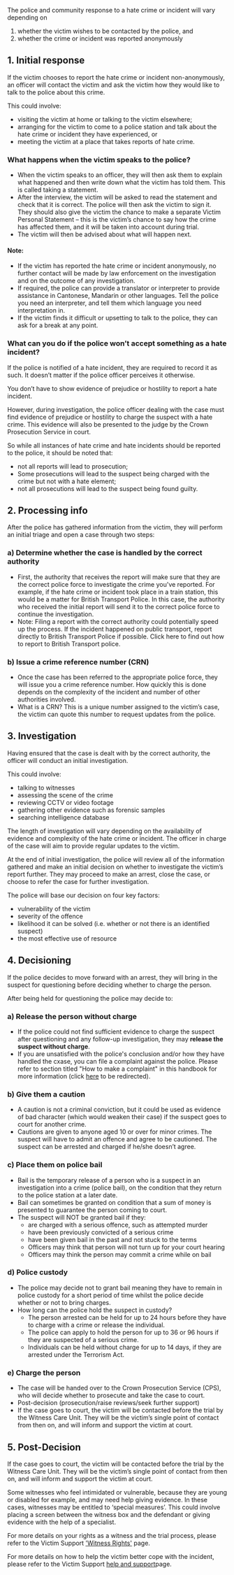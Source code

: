 The police and community response to a hate crime or incident will vary depending on
1. whether the victim wishes to be contacted by the police, and
2. whether the crime or incident was reported anonymously

## 1. Initial response

If the victim chooses to report the hate crime or incident non-anonymously, an officer will contact the victim and ask the victim how they would like to talk to the police about this crime.

This could involve:
- visiting the victim at home or talking to the victim elsewhere;
- arranging for the victim to come to a police station and talk about the hate crime or incident they have experienced, or
- meeting the victim at a place that takes reports of hate crime.

### What happens when the victim speaks to the police?
- When the victim speaks to an officer, they will then ask them to explain what happened and then write down what the victim has told them. This is called taking a statement.
- After the interview, the victim will be asked to read the statement and check that it is correct. The police will then ask the victim to sign it. They should also give the victim the chance to make a separate Victim Personal Statement – this is the victim’s chance to say how the crime has affected them, and it will be taken into account during trial.
- The victim will then be advised about what will happen next.

#### Note:
- If the victim has reported the hate crime or incident anonymously, no further contact will be made by law enforcement on the investigation and on the outcome of any investigation.
- If required, the police can provide a translator or interpreter to provide assistance in Cantonese, Mandarin or other languages. Tell the police you need an interpreter, and tell them which language you need interpretation in.
- If the victim finds it difficult or upsetting to talk to the police, they can ask for a break at any point.

### What can you do if the police won’t accept something as a hate incident?

If the police is notified of a hate incident, they are required to record it as such. It doesn’t matter if the police officer perceives it otherwise.

You don’t have to show evidence of prejudice or hostility to report a hate incident.

However, during investigation, the police officer dealing with the case must find evidence of prejudice or hostility to charge the suspect with a hate crime. This evidence will also be presented to the judge by the Crown Prosecution Service in court.

So while all instances of hate crime and hate incidents should be reported to the police, it should be noted that:
- not all reports will lead to prosecution;
- Some prosecutions will lead to the suspect being charged with the crime but not with a hate element;
- not all prosecutions will lead to the suspect being found guilty.

## 2. Processing info

After the police has gathered information from the victim, they will perform an initial triage and open a case through two steps:

### a) Determine whether the case is handled by the correct authority
  - First, the authority that receives the report will make sure that they are the correct police force to investigate the crime you've reported. For example, if the hate crime or incident took place in a train station, this would be a matter for British Transport Police. In this case, the authority who received the initial report will send it to the correct police force to continue the investigation.
  - Note: Filing a report with the correct authority could potentially speed up the process. If the incident happened on public transport, report directly to British Transport Police if possible. Click here to find out how to report to British Transport police.

### b) Issue a crime reference number (CRN)
  - Once the case has been referred to the appropriate police force, they will issue you a crime reference number. How quickly this is done depends on the complexity of the incident and number of other authorities involved.
  - What is a CRN? This is a unique number assigned to the victim’s case, the victim can quote this number to request updates from the police.

## 3. Investigation

Having ensured that the case is dealt with by the correct authority, the officer will conduct an initial investigation.

This could involve:
- talking to witnesses
- assessing the scene of the crime
- reviewing CCTV or video footage
- gathering other evidence such as forensic samples
- searching intelligence database

The length of investigation will vary depending on the availability of evidence and complexity of the hate crime or incident. The officer in charge of the case will aim to provide regular updates to the victim.

At the end of initial investigation, the police will review all of the information gathered and make an initial decision on whether to investigate the victim’s report further. They may proceed to make an arrest, close the case, or choose to refer the case for further investigation.

The police will base our decision on four key factors:
- vulnerability of the victim
- severity of the offence
- likelihood it can be solved (i.e. whether or not there is an identified suspect)
- the most effective use of resource

## 4. Decisioning

If the police decides to move forward with an arrest, they will bring in the suspect for questioning before  deciding whether to charge the person.

After being held for questioning the police may decide to:
### a) Release the person without charge

- If the police could not find sufficient evidence to charge the suspect after questioning and any follow-up investigation, they may **release the suspect without charge**.
- If you are unsatisfied with the police's conclusion and/or how they have handled the cxase, you can file a complaint against the police. Please refer to section titled "How to make a complaint" in this handbook for more information (click [here](/rights-after-reporting) to be redirected).

### b) Give them a caution
  - A caution is not a criminal conviction, but it could be used as evidence of bad character (which would weaken their case) if the suspect goes to court for another crime.
  - Cautions are given to anyone aged 10 or over for minor crimes. The suspect will have to admit an offence and agree to be cautioned. The suspect  can be arrested and charged if he/she doesn’t agree.

### c) Place them on police bail ​​​
  - Bail is the temporary release of a person who is a suspect in an investigation into a crime (police bail), on the condition that they return to the police station at a later date.
  - Bail can sometimes be granted on condition that a sum of money is presented to guarantee the person coming to court.​
  - ​The suspect will NOT be granted bail if they:
    - are charged with a serious offence, such as attempted murder
    - have been previously convicted of a serious crime
    - have been given bail in the past and not stuck to the terms
    - Officers may think that person will not turn up for your court hearing
    - Officers may think the person may commit a crime while on bail

### d) Police custody

  - The police may decide not to grant bail meaning they have to remain in police custody for a short period of time whilst the police decide whether or not to bring charges.
  - How long can the police hold the suspect in custody?
    - The person arrested can be held for up to 24 hours before they have to charge with a crime or release the individual.
    - The police can apply to hold the person for up to 36 or 96 hours if they are suspected of a serious crime.
    - Individuals can be held without charge for up to 14 days, if they are arrested under the Terrorism Act.

### e) Charge the person

- The case will be handed over to the Crown Prosecution Service (CPS), who will decide whether to prosecute and take the case to court.
- Post-decision (prosecution/raise reviews/seek further support)
- If the case goes to court, the victim will be contacted before the trial by the Witness Care Unit. They will be the victim’s single point of contact from then on, and will inform and support the victim at court.

## 5. Post-Decision

If the case goes to court, the victim will be contacted before the trial by the Witness Care Unit. They will be the victim’s single point of contact from then on, and will inform and support the victim at court.

​​Some witnesses who feel intimidated or vulnerable, because they are young or disabled for example, and may need help giving evidence. In these cases, witnesses may be entitled to ‘special measures’. This could involve placing a screen between the witness box and the defendant or giving evidence with the help of a specialist.

​For more details on your rights as a witness and the trial process, please refer to the Victim Support ['Witness Rights'](https://www.victimsupport.org.uk/going-court/your-rights-witness) page.

​For more details on how to help the victim better cope with the incident, please refer to the Victim Support [help and support](https://www.victimsupport.org.uk/help-and-support/coping-crime
)page.
